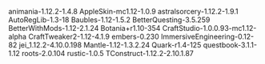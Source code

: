 animania-1.12.2-1.4.8
AppleSkin-mc1.12-1.0.9
astralsorcery-1.12.2-1.9.1
AutoRegLib-1.3-18
Baubles-1.12-1.5.2
BetterQuesting-3.5.259
BetterWithMods-1.12-2.1.24
Botania+r1.10-354
CraftStudio-1.0.0.93-mc1.12-alpha
CraftTweaker2-1.12-4.1.9
embers-0.230
ImmersiveEngineering-0.12-82
jei_1.12.2-4.10.0.198
Mantle-1.12-1.3.2.24
Quark-r1.4-125
questbook-3.1.1-1.12
roots-2.0.104
rustic-1.0.5
TConstruct-1.12.2-2.10.1.87